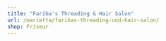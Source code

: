```yaml
---
title: "Fariba's Threading & Hair Salon"
url: /marietta/faribas-threading-und-hair-salon/
shop: Friseur
---
```

